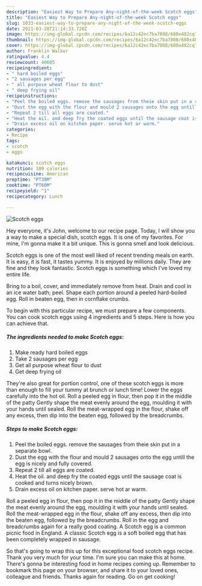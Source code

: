 ```yaml
---
description: "Easiest Way to Prepare Any-night-of-the-week Scotch eggs"
title: "Easiest Way to Prepare Any-night-of-the-week Scotch eggs"
slug: 1033-easiest-way-to-prepare-any-night-of-the-week-scotch-eggs
date: 2021-03-28T21:14:33.720Z
image: https://img-global.cpcdn.com/recipes/6a12c42ec7ba7008/680x482cq70/scotch-eggs-recipe-main-photo.jpg
thumbnail: https://img-global.cpcdn.com/recipes/6a12c42ec7ba7008/680x482cq70/scotch-eggs-recipe-main-photo.jpg
cover: https://img-global.cpcdn.com/recipes/6a12c42ec7ba7008/680x482cq70/scotch-eggs-recipe-main-photo.jpg
author: Franklin Walker
ratingvalue: 4.4
reviewcount: 40605
recipeingredient:
- " hard boiled eggs"
- "2 sausages per egg"
- " all purpose wheat flour to dust"
- " deep frying oil"
recipeinstructions:
- "Peel the boiled eggs. remove the sausages from theie skin put in a separate bowl."
- "Dust the egg with the flour and mould 2 sausages onto the egg untill the egg is nicely and fully covered."
- "Repeat 2 till all eggs are coated."
- "Heat the oil. and deep fry the coated eggs until the sausage coat is cooked and turns nicely brown."
- "Drain excess oil on kitchen paper. serve hot ar warm."
categories:
- Recipe
tags:
- scotch
- eggs

katakunci: scotch eggs 
nutrition: 109 calories
recipecuisine: American
preptime: "PT30M"
cooktime: "PT60M"
recipeyield: "1"
recipecategory: Lunch

---
```



![Scotch eggs](https://img-global.cpcdn.com/recipes/6a12c42ec7ba7008/680x482cq70/scotch-eggs-recipe-main-photo.jpg)

Hey everyone, it's John, welcome to our recipe page. Today, I will show you a way to make a special dish, scotch eggs. It is one of my favorites. For mine, I'm gonna make it a bit unique. This is gonna smell and look delicious.

Scotch eggs is one of the most well liked of recent trending meals on earth. It is easy, it is fast, it tastes yummy. It is enjoyed by millions daily. They are fine and they look fantastic. Scotch eggs is something which I've loved my entire life.

Bring to a boil, cover, and immediately remove from heat. Drain and cool in an ice water bath; peel. Shape each portion around a peeled hard-boiled egg. Roll in beaten egg, then in cornflake crumbs.


To begin with this particular recipe, we must prepare a few components. You can cook scotch eggs using 4 ingredients and 5 steps. Here is how you can achieve that.

<!--inarticleads1-->

##### The ingredients needed to make Scotch eggs:

1. Make ready  hard boiled eggs
1. Take 2 sausages per egg
1. Get  all purpose wheat flour to dust
1. Get  deep frying oil


They&#39;re also great for portion control, one of these scotch eggs is more than enough to fill your tummy at brunch or lunch time! Lower the eggs carefully into the hot oil. Roll a peeled egg in flour, then pop it in the middle of the patty Gently shape the meat evenly around the egg, moulding it with your hands until sealed. Roll the meat-wrapped egg in the flour, shake off any excess, then dip into the beaten egg, followed by the breadcrumbs. 

<!--inarticleads2-->

##### Steps to make Scotch eggs:

1. Peel the boiled eggs. remove the sausages from theie skin put in a separate bowl.
1. Dust the egg with the flour and mould 2 sausages onto the egg untill the egg is nicely and fully covered.
1. Repeat 2 till all eggs are coated.
1. Heat the oil. and deep fry the coated eggs until the sausage coat is cooked and turns nicely brown.
1. Drain excess oil on kitchen paper. serve hot ar warm.


Roll a peeled egg in flour, then pop it in the middle of the patty Gently shape the meat evenly around the egg, moulding it with your hands until sealed. Roll the meat-wrapped egg in the flour, shake off any excess, then dip into the beaten egg, followed by the breadcrumbs. Roll in the egg and breadcrumbs again for a really good coating. A Scotch egg is a common picnic food in England. A classic Scotch egg is a soft boiled egg that has been completely wrapped in sausage. 

So that's going to wrap this up for this exceptional food scotch eggs recipe. Thank you very much for your time. I'm sure you can make this at home. There's gonna be interesting food in home recipes coming up. Remember to bookmark this page on your browser, and share it to your loved ones, colleague and friends. Thanks again for reading. Go on get cooking!
